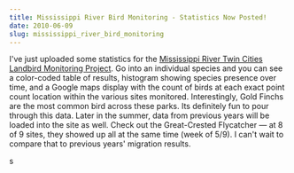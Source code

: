 ```yaml
---
title: Mississippi River Bird Monitoring - Statistics Now Posted!
date: 2010-06-09
slug: mississippi_river_bird_monitoring
---
```


I've just uploaded some statistics for the [Mississippi River Twin
Cities Landbird Monitoring Project](http://www.ibamonitoring.org). Go into an individual species and you
can see a color-coded table of results, histogram showing species presence over
time, and a Google maps display with the count of birds at each exact point
count location within the various sites monitored. Interestingly, Gold Finchs
are the most common bird across these parks. Its definitely fun to pour through
this data. Later in the summer, data from previous years will be loaded into the
site as well. Check out the Great-Crested Flycatcher &mdash; at 8 of 9 sites,
they showed up all at the same time (week of 5/9). I can't wait to compare that
to previous years' migration results.

<!-- truncate -->s
